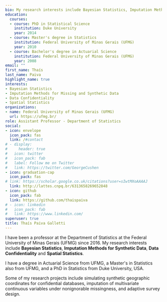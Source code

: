 ```yaml
---
bio: My research interests include Bayesian Statistics, Imputation Methods for Missing Data, Data Confidentiality and Spatial Statistics.
education:
  courses:
  - course: PhD in Statistical Science
    institution: Duke University
    year: 2014
  - course: Master's degree in Statistics
    institution: Federal University of Minas Gerais (UFMG)
    year: 2010
  - course: Bachelor's degree in Actuarial Science
    institution: Federal University of Minas Gerais (UFMG)
    year: 2008
email: ""
first_name: Thaís
last_name: Paiva
highlight_name: true
interests:
- Bayesian Statistics
- Imputation Methods for Missing and Synthetic Data
- Data Confidentiality
- Spatial Statistics
organizations:
- name: Federal University of Minas Gerais (UFMG)
  url: https://ufmg.br/
role: Assistant Professor - Department of Statistics
social:
- icon: envelope
  icon_pack: fas
  link: /#contact
# - display:
#     header: true
#   icon: twitter
#   icon_pack: fab
#   label: Follow me on Twitter
#   link: https://twitter.com/GeorgeCushen
- icon: graduation-cap
  icon_pack: fas
# link: https://scholar.google.co.uk/citations?user=sIwtMXoAAAAJ
  link: http://lattes.cnpq.br/6313658269652848
- icon: github
  icon_pack: fab
  link: https://github.com/thaispaiva
# - icon: linkedin
#   icon_pack: fab
#   link: https://www.linkedin.com/
superuser: true
title: Thaís Paiva Galletti
---
```


I have been a professor at the Department of Statistics at the Federal University of Minas Gerais (UFMG) since 2016. My research interests include **Bayesian Statistics**, **Imputation Methods for Synthetic Data**, **Data Confidentiality** and **Spatial Statistics**.

I have a degree in Actuarial Science from UFMG, a Master's in Statistics also from UFMG, and a PhD in Statistics from Duke University, USA.

Some of my research projects include simulating synthetic geographic coordinates for confidential databases, imputation of multivariate continuous variables under nonignorable missingness, and adaptive survey design.


<!--
{{< icon name="download" pack="fas" >}} Download my {{< staticref "uploads/demo_resume.pdf" "newtab" >}}resumé{{< /staticref >}}.
-->